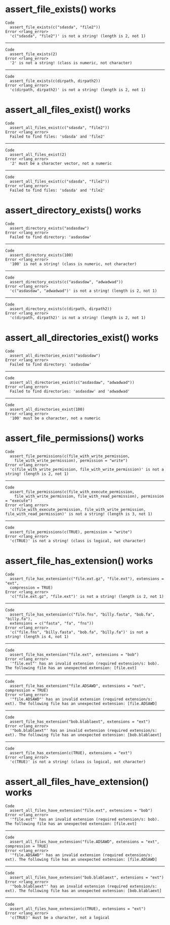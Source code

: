# assert_file_exists() works

    Code
      assert_file_exists(c("sdasda", "file2"))
    Error <rlang_error>
      'c("sdasda", "file2")' is not a string! (length is 2, not 1)

---

    Code
      assert_file_exists(2)
    Error <rlang_error>
      '2' is not a string! (class is numeric, not character)

---

    Code
      assert_file_exists(c(dirpath, dirpath2))
    Error <rlang_error>
      'c(dirpath, dirpath2)' is not a string! (length is 2, not 1)

# assert_all_files_exist() works

    Code
      assert_all_files_exist(c("sdasda", "file2"))
    Error <rlang_error>
      Failed to find files: 'sdasda' and 'file2'

---

    Code
      assert_all_files_exist(2)
    Error <rlang_error>
      '2' must be a character vector, not a numeric

---

    Code
      assert_all_files_exist(c("sdasda", "file2"))
    Error <rlang_error>
      Failed to find files: 'sdasda' and 'file2'

# assert_directory_exists() works

    Code
      assert_directory_exists("asdasdaw")
    Error <rlang_error>
      Failed to find directory: 'asdasdaw'

---

    Code
      assert_directory_exists(100)
    Error <rlang_error>
      '100' is not a string! (class is numeric, not character)

---

    Code
      assert_directory_exists(c("asdasdaw", "adwadwad"))
    Error <rlang_error>
      'c("asdasdaw", "adwadwad")' is not a string! (length is 2, not 1)

---

    Code
      assert_directory_exists(c(dirpath, dirpath2))
    Error <rlang_error>
      'c(dirpath, dirpath2)' is not a string! (length is 2, not 1)

# assert_all_directories_exist() works

    Code
      assert_all_directories_exist("asdasdaw")
    Error <rlang_error>
      Failed to find directory: 'asdasdaw'

---

    Code
      assert_all_directories_exist(c("asdasdaw", "adwadwad"))
    Error <rlang_error>
      Failed to find directories: 'asdasdaw' and 'adwadwad'

---

    Code
      assert_all_directories_exist(100)
    Error <rlang_error>
      '100' must be a character, not a numeric

# assert_file_permissions() works

    Code
      assert_file_permissions(c(file_with_write_permission,
        file_with_write_permission), permission = "write")
    Error <rlang_error>
      'c(file_with_write_permission, file_with_write_permission)' is not a string! (length is 2, not 1)

---

    Code
      assert_file_permissions(c(file_with_execute_permission,
        file_with_write_permission, file_with_read_permission), permission = "execute")
    Error <rlang_error>
      'c(file_with_execute_permission, file_with_write_permission, file_with_read_permission)' is not a string! (length is 3, not 1)

---

    Code
      assert_file_permissions(c(TRUE), permission = "write")
    Error <rlang_error>
      'c(TRUE)' is not a string! (class is logical, not character)

# assert_file_has_extension() works

    Code
      assert_file_has_extension(c("file.ext.gz", "file.ext"), extensions = "ext",
      compression = TRUE)
    Error <rlang_error>
      'c("file.ext.gz", "file.ext")' is not a string! (length is 2, not 1)

---

    Code
      assert_file_has_extension(c("file.fns", "billy.fasta", "bob.fa", "billy.fa"),
      extensions = c("fasta", "fa", "fns"))
    Error <rlang_error>
      'c("file.fns", "billy.fasta", "bob.fa", "billy.fa")' is not a string! (length is 4, not 1)

---

    Code
      assert_file_has_extension("file.ext", extensions = "bob")
    Error <rlang_error>
      '"file.ext"' has an invalid extension (required extension/s: bob). The following file has an unexpected extension: [file.ext]

---

    Code
      assert_file_has_extension("file.ADSAWD", extensions = "ext", compression = TRUE)
    Error <rlang_error>
      '"file.ADSAWD"' has an invalid extension (required extension/s: ext). The following file has an unexpected extension: [file.ADSAWD]

---

    Code
      assert_file_has_extension("bob.blablaext", extensions = "ext")
    Error <rlang_error>
      '"bob.blablaext"' has an invalid extension (required extension/s: ext). The following file has an unexpected extension: [bob.blablaext]

---

    Code
      assert_file_has_extension(c(TRUE), extensions = "ext")
    Error <rlang_error>
      'c(TRUE)' is not a string! (class is logical, not character)

# assert_all_files_have_extension() works

    Code
      assert_all_files_have_extension("file.ext", extensions = "bob")
    Error <rlang_error>
      '"file.ext"' has an invalid extension (required extension/s: bob). The following file has an unexpected extension: [file.ext]

---

    Code
      assert_all_files_have_extension("file.ADSAWD", extensions = "ext", compression = TRUE)
    Error <rlang_error>
      '"file.ADSAWD"' has an invalid extension (required extension/s: ext). The following file has an unexpected extension: [file.ADSAWD]

---

    Code
      assert_all_files_have_extension("bob.blablaext", extensions = "ext")
    Error <rlang_error>
      '"bob.blablaext"' has an invalid extension (required extension/s: ext). The following file has an unexpected extension: [bob.blablaext]

---

    Code
      assert_all_files_have_extension(c(TRUE), extensions = "ext")
    Error <rlang_error>
      'c(TRUE)' must be a character, not a logical

